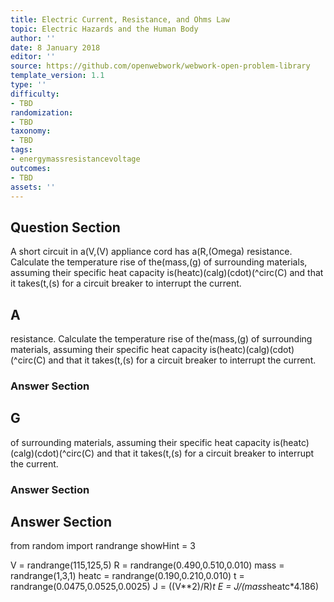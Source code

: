 ```yaml
---
title: Electric Current, Resistance, and Ohms Law
topic: Electric Hazards and the Human Body
author: ''
date: 8 January 2018
editor: ''
source: https://github.com/openwebwork/webwork-open-problem-library
template_version: 1.1
type: ''
difficulty:
- TBD
randomization:
- TBD
taxonomy:
- TBD
tags:
- energymassresistancevoltage
outcomes:
- TBD
assets: ''
---
```


## Question Section 

A short circuit in a(V,(V) appliance cord has a(R,(Omega) resistance. Calculate the temperature rise of the(mass,(g) of surrounding materials, assuming their specific heat capacity is(heatc)(calg)(cdot)(^circ(C) and that it takes(t,(s) for a circuit breaker to interrupt the current.

## A
resistance. Calculate the temperature rise of the(mass,(g) of surrounding materials, assuming their specific heat capacity is(heatc)(calg)(cdot)(^circ(C) and that it takes(t,(s) for a circuit breaker to interrupt the current.
### Answer Section
## G
of surrounding materials, assuming their specific heat capacity is(heatc)(calg)(cdot)(^circ(C) and that it takes(t,(s) for a circuit breaker to interrupt the current.
### Answer Section


## Answer Section

from random import randrange
showHint = 3

V = randrange(115,125,5)
R = randrange(0.490,0.510,0.010)
mass = randrange(1,3,1)
heatc = randrange(0.190,0.210,0.010)
t = randrange(0.0475,0.0525,0.0025)
J = ((V**2)/R)*t
E = J/(mass*heatc*4.186)